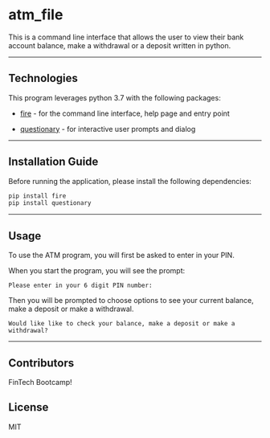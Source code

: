# atm_file

This is a command line interface that allows the user to view their bank account balance, make a withdrawal or a deposit written in python.

---

## Technologies

This program leverages python 3.7 with the following packages:

* [fire](https://github.com/google/python-fire) - for the command line interface, help page and entry point

* [questionary](https://github.com/tmbo/questionary) - for interactive user prompts and dialog

---

## Installation Guide

Before running the application, please install the following dependencies:

```python
pip install fire
pip install questionary
```
---

## Usage

To use the ATM program, you will first be asked to enter in your PIN. 

When you start the program, you will see the prompt:

`Please enter in your 6 digit PIN number:`

Then you will be prompted to choose options to see your current balance, make a deposit or make a withdrawal.

`Would like like to check your balance, make a deposit or make a withdrawal?`

---

## Contributors

FinTech Bootcamp!

## License

MIT

